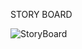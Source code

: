 STORY BOARD

![StoryBoard](https://github.com/user-attachments/assets/b483afbc-e064-454a-b88b-0c3730c16b30)
